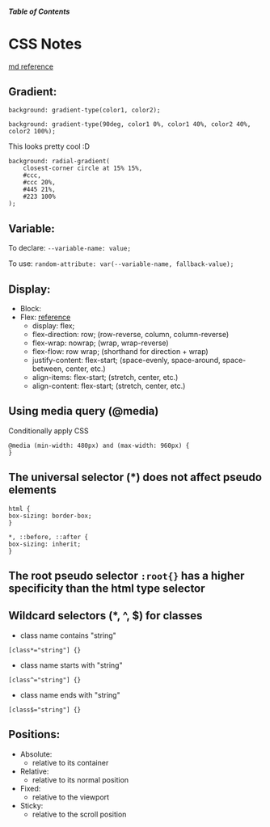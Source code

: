 ##### Table of Contents


# CSS Notes
[md reference](https://github.com/adam-p/markdown-here/wiki/Markdown-Cheatsheet#links)


## Gradient:
```background: gradient-type(color1, color2);```

```background: gradient-type(90deg, color1 0%, color1 40%, color2 40%, color2 100%);```

This looks pretty cool :D
```
background: radial-gradient(
    closest-corner circle at 15% 15%,
    #ccc,
    #ccc 20%,
    #445 21%,
    #223 100%
);
```

## Variable:
To declare:
```--variable-name: value;```

To use:
```random-attribute: var(--variable-name, fallback-value);```

## Display:
- Block:
- Flex: [reference](https://developer.mozilla.org/en-US/docs/Web/CSS/CSS_flexible_box_layout/Basic_concepts_of_flexbox)
  * display: flex;
  * flex-direction: row; (row-reverse, column, column-reverse)
  * flex-wrap: nowrap; (wrap, wrap-reverse)
  * flex-flow: row wrap; (shorthand for direction + wrap)
  * justify-content: flex-start; (space-evenly, space-around, space-between, center, etc.)
  * align-items: flex-start; (stretch, center, etc.)
  * align-content: flex-start; (stretch, center, etc.)

## Using media query (@media)
Conditionally apply CSS
```
@media (min-width: 480px) and (max-width: 960px) {
}
```

## The universal selector (*) does not affect pseudo elements
```
html {
box-sizing: border-box;
}

*, ::before, ::after {
box-sizing: inherit;
}
```
## The root pseudo selector ```:root{}``` has a higher specificity than the html type selector
## Wildcard selectors (*, ^, $) for classes
- class name contains "string"
```
[class*="string"] {}
```
- class name starts with "string"
```
[class^="string"] {}
```
- class name ends with "string"
```
[class$="string"] {}
```

## Positions:
- Absolute: 
  - relative to its container
- Relative:
  - relative to its normal position
- Fixed:
  - relative to the viewport
- Sticky:
  - relative to the scroll position

